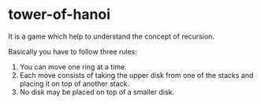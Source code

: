 # tower-of-hanoi

It is a game which help to understand the concept of recursion.

Basically you have to follow three rules:

1. You can move one ring at a time.
2. Each move consists of taking the upper disk from one of the stacks and placing it on top of another stack.
3. No disk may be placed on top of a smaller disk.
